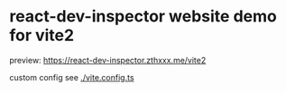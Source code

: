 # react-dev-inspector website demo for vite2

preview: https://react-dev-inspector.zthxxx.me/vite2

custom config see [./vite.config.ts](https://github.com/zthxxx/react-dev-inspector/blob/master/examples/vite2/vite.config.ts#L39)
